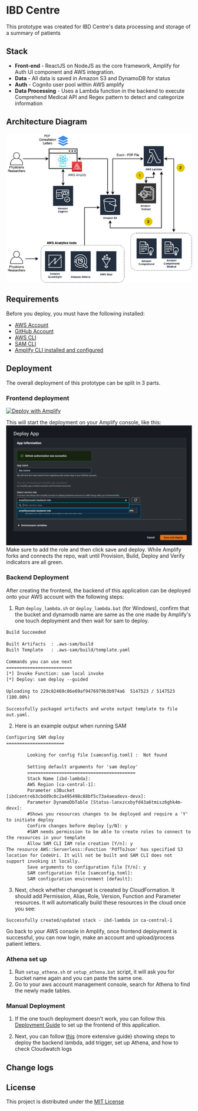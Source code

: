 # IBD Centre
This prototype was created for IBD Centre's data processing and storage of a summary of patients

## Stack
* **Front-end** - ReactJS on NodeJS as the core framework, Amplify for Auth UI component and AWS integration.
* **Data** - All data is saved in Amazon S3 and DynamoDB for status
* **Auth** - Cognito user pool within AWS amplify
* **Data Processing** - Uses a Lambda function in the backend to execute Comprehend Medical API and Regex pattern to detect and categorize information 
 
## Architecture Diagram
![alt text](docs/images/IBD.png)

## Requirements
Before you deploy, you must have the following installed:
*  [AWS Account](https://aws.amazon.com/account/) 
*  [GitHub Account](https://github.com/) 
*  [AWS CLI](https://aws.amazon.com/cli/) 
*  [SAM CLI](https://docs.aws.amazon.com/serverless-application-model/latest/developerguide/serverless-sam-cli-install.html) 
*  [Amplify CLI installed and configured](https://aws-amplify.github.io/docs/cli-toolchain/quickstart#quickstart) 

## Deployment
The overall deployment of this prototype can be split in 3 parts.

### Frontend deployment

[![Deploy with Amplify](https://oneclick.amplifyapp.com/button.svg)](https://console.aws.amazon.com/amplify/home#/deploy?repo=https://github.com/UBC-CIC/ibd-centre)

This will start the deployment on your Amplify console, like this:
![alt text](docs/images/amplify.png)
Make sure to add the role and then click save and deploy. While Amplify forks and connects the repo, wait until Provision, Build, Deploy and Verify indicators are all green.

### Backend Deployment
After creating the frontend, the backend of this application can be deployed onto your AWS account with the following steps:

1. Run `deploy_lambda.sh` or `deploy_lambda.bat` (for Windows), confirm that the bucket and dynamodb name are same as the one made by Amplify's one touch deployment and then wait for sam to deploy.
```
Build Succeeded

Built Artifacts  : .aws-sam/build
Built Template   : .aws-sam/build/template.yaml

Commands you can use next
=========================
[*] Invoke Function: sam local invoke
[*] Deploy: sam deploy --guided
    
Uploading to 229c82469c86e69af9476979b3b974a6  5147523 / 5147523  (100.00%)

Successfully packaged artifacts and wrote output template to file out.yaml.
```
2. Here is an example output when running SAM
```
Configuring SAM deploy
======================

        Looking for config file [samconfig.toml] :  Not found

        Setting default arguments for 'sam deploy'
        =========================================
        Stack Name [ibd-lambda]: 
        AWS Region [ca-central-1]: 
        Parameter s3Bucket [ibdcentreb3cbdd9c0c2a495498c88bf5c73a4aeadevx-devx]: 
        Parameter DynamoDbTable [Status-lanxzcxbyfd43a6tmisz6ghk4m-devx]: 
        #Shows you resources changes to be deployed and require a 'Y' to initiate deploy
        Confirm changes before deploy [y/N]: y
        #SAM needs permission to be able to create roles to connect to the resources in your template
        Allow SAM CLI IAM role creation [Y/n]: y
The resource AWS::Serverless::Function 'PdfToJson' has specified S3 location for CodeUri. It will not be built and SAM CLI does not support invoking it locally.
        Save arguments to configuration file [Y/n]: y
        SAM configuration file [samconfig.toml]: 
        SAM configuration environment [default]: 
```

3. Next, check whether changeset is creeated by CloudFormation. It should add Permission, Alias, Role, Version, Function and Parameter resources. It will automatically build these resources in the cloud once you see:
```
Successfully created/updated stack - ibd-lambda in ca-central-1
```

Go back to your AWS console in Amplify, once frontend deployment is successful, you can now login, make an account and upload/process patient letters.

### Athena set up
1. Run `setup_athena.sh` or `setup_athena.bat` script, it will ask you for bucket name again and you can paste the same one. 
2. Go to your aws account management console, search for Athena to find the newly made tables.

### Manual Deployment
1. If the one touch deployment doesn't work, you can follow this [Deployment Guide](docs/deployment_guide1.md) to set up the frontend of this application.

2. Next, you can follow [this](docs/deployment_guide2.md) (more extensive guide) showing steps to deploy the backend lambda, add trigger, set up Athena, and how to check Cloudwatch logs

## Change logs

## License 
This project is distributed under the [MIT License](https://github.com/UBC-CIC/ibd-centre/blob/main/LICENSE)
